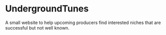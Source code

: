 # UndergroundTunes
 A small website to help upcoming producers find interested niches that are successful but not well known.
